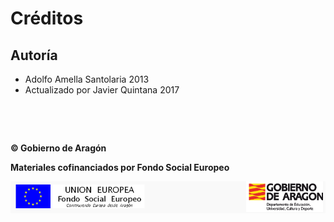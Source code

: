 
# Créditos

## Autoría

- Adolfo Amella Santolaria 2013
- Actualizado por Javier Quintana 2017

 

 

**© Gobierno de Aragón**

**Materiales cofinanciados por Fondo Social Europeo**

![](img/Selección_100.png)

